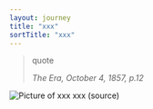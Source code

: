 ```yaml
---
layout: journey
title: "xxx"
sortTitle: "xxx"
---
```


> quote
> <footer><cite>The Era, October 4, 1857, p.12</cite></footer>

![Picture of xxx](/img/xxx.jpg)
<span class="caption text-muted">xxx (source)</span>